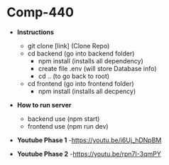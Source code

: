 # Comp-440

- **Instructions**
  - git clone [link] (Clone Repo)
  - cd backend (go into backend folder)
    - npm install (installs all dependency)
    - create file .env (will store Database info)
    - cd .. (to go back to root)
  - cd frontend (go into frontend folder)
    - npm install (installs all decpency)

- **How to run server**
  - backend use (npm start)
  - frontend use (npm run dev)
 
- **Youtube Phase 1**
  -https://youtu.be/i6Uj_hDNpBM

- **Youtube Phase 2**
  -https://youtu.be/rpn7I-3qmPY
